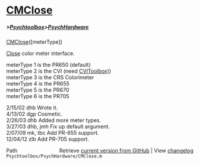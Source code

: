 # [CMClose](CMClose)
##### >[Psychtoolbox](Psychtoolbox)>[PsychHardware](PsychHardware)

[CMClose](CMClose)([meterType])  
  
[Close](Close) color meter interface.  
  
meterType 1 is the PR650 (default)  
meterType 2 is the CVI (need [CVIToolbox)](CVIToolbox))  
meterType 3 is the CRS Colorimeter  
meterType 4 is the PR655  
meterType 5 is the PR670  
meterType 6 is the PR705  
  
2/15/02  dhb  Wrote it.  
4/13/02  dgp    Cosmetic.  
2/26/03  dhb  Added more meter types.   
3/27/03  dhb, jmh  Fix up default argument.  
2/07/09  mk, tbc  Add PR-655 support.  
12/04/12 zlb  Add PR-705 support.  




<div class="code_header" style="text-align:right;">
  <span style="float:left;">Path&nbsp;&nbsp;</span> <span class="counter">Retrieve <a href=
  "https://raw.github.com/Psychtoolbox-3/Psychtoolbox-3/beta/Psychtoolbox/PsychHardware/CMClose.m">current version from GitHub</a> | View <a href=
  "https://github.com/Psychtoolbox-3/Psychtoolbox-3/commits/beta/Psychtoolbox/PsychHardware/CMClose.m">changelog</a></span>
</div>
<div class="code">
  <code>Psychtoolbox/PsychHardware/CMClose.m</code>
</div>


